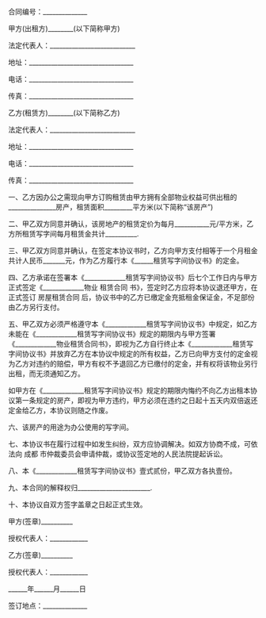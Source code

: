 
 


合同编号：______________


甲方(出租方)________(以下简称甲方)


法定代表人：___________________________


地址：_________________________________


电话：_________________________________


传真：_________________________________


乙方(租赁方)________(以下简称乙方)


法定代表人：___________________________


地址：_________________________________


电话：_________________________________


传真：_________________________________


一、乙方因办公之需现向甲方订购租赁由甲方拥有全部物业权益可供出租的_______________房产，租赁面积_________平方米(以下简称“该房产”)


二、甲乙双方同意并确认，该房地产的租赁定价为每月___________元/平方米，乙方所租赁写字间每月租赁金共计__________.


三、甲乙双方同意并确认，在签定本协议书时，乙方向甲方支付相等于一个月租金共计人民币_______元，作为乙方履行本《______租赁写字间协议书》的定金。


四、乙方承诺在签署本《_____________租赁写字间协议书》后七个工作日内与甲方正式签定《_____________物业
租赁合同
书》，签定时乙方应将本协议退还甲方，在正式签订
房屋租赁合同
后，协议书中的乙方已缴定金充抵租金保证金，不足部份由乙方另行支付。


五、甲乙双方必须严格遵守本《_____________租赁写字间协议书》中规定，如乙方未能在《_____________租赁写字间协议书》规定的期限内与甲方签署《_____________物业租赁合同书》，即视为乙方自行终止本《_____________租赁写字间协议书》并放弃乙方在本协议中规定的所有权益，乙方已向甲方支付的定金视为乙方对违约的赔偿，甲方有权不予退回乙方已缴付的定金，并有权将该物业另行出租，而无须通知乙方。


如甲方在《_____________租赁写字间协议书》规定的期限内悔约不向乙方出租本协议第一条规定的房产，即视为甲方违约，甲方必须在违约之日起十五天内双倍返还定金给乙方，本协议则随之作废。


六、该房产的用途为办公使用的写字间。


七、本协议书在履行过程中如发生纠纷，双方应协调解决。如双方协商不成，可依法向
成都
市仲裁委员会申请仲裁，或协议签定地的人民法院提起诉讼。


八、本《_____________租赁写字间协议书》壹式贰份，甲乙双方各执壹份。


九、本合同的解释权归_______________________.


十、本协议自双方签字盖章之日起正式生效。


甲方(签章)__________


授权代表人：____________


乙方(签章)__________


授权代表人：____________


______年______月______日


签订地点：______________
 


 

 
 
 
 
 
  


  
 

  


  


  
 
 
 
 

